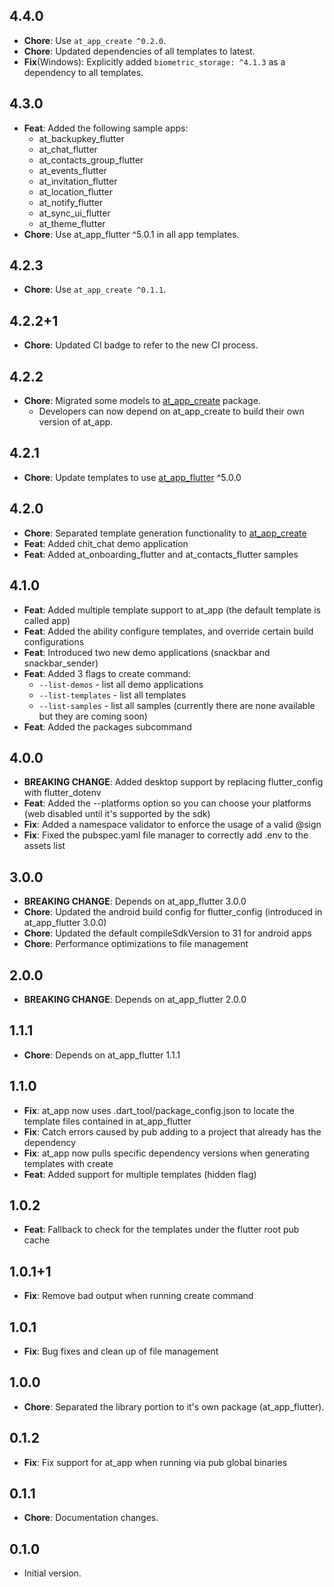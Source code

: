 ## 4.4.0

  - **Chore**: Use `at_app_create ^0.2.0`.
  - **Chore**: Updated dependencies of all templates to latest.
  - **Fix**(Windows): Explicitly added `biometric_storage: ^4.1.3` as a dependency to all templates.

## 4.3.0

- **Feat**: Added the following sample apps:
  - at_backupkey_flutter
  - at_chat_flutter
  - at_contacts_group_flutter
  - at_events_flutter
  - at_invitation_flutter
  - at_location_flutter
  - at_notify_flutter
  - at_sync_ui_flutter
  - at_theme_flutter
- **Chore**: Use at_app_flutter ^5.0.1 in all app templates.

## 4.2.3

  - **Chore**: Use `at_app_create ^0.1.1`.

## 4.2.2+1

  - **Chore**: Updated CI badge to refer to the new CI process.

## 4.2.2

  - **Chore**: Migrated some models to [at_app_create](https://pub.dev/packages/at_app_create) package.
    - Developers can now depend on at_app_create to build their own version of at_app.

## 4.2.1

  - **Chore**: Update templates to use [at_app_flutter](https://pub.dev/packages/at_app_flutter) ^5.0.0

## 4.2.0

  - **Chore**: Separated template generation functionality to [at_app_create](https://pub.dev/packages/at_app_create)
  - **Feat**: Added chit_chat demo application
  - **Feat**: Added at_onboarding_flutter and at_contacts_flutter samples

## 4.1.0

- **Feat**: Added multiple template support to at_app (the default template is called app)
- **Feat**: Added the ability configure templates, and override certain build configurations
- **Feat**: Introduced two new demo applications (snackbar and snackbar_sender)
- **Feat**: Added 3 flags to create command:
  - ```--list-demos``` - list all demo applications
  - ```--list-templates``` - list all templates
  - ```--list-samples``` - list all samples (currently there are none available but they are coming soon)
- **Feat**: Added the packages subcommand

## 4.0.0

- **BREAKING CHANGE**: Added desktop support by replacing flutter_config with flutter_dotenv
- **Feat**: Added the --platforms option so you can choose your platforms (web disabled until it's supported by the sdk)
- **Fix**: Added a namespace validator to enforce the usage of a valid @sign
- **Fix**: Fixed the pubspec.yaml file manager to correctly add .env to the assets list

## 3.0.0

- **BREAKING CHANGE**: Depends on at_app_flutter 3.0.0
- **Chore**: Updated the android build config for flutter_config (introduced in at_app_flutter 3.0.0)
- **Chore**: Updated the default compileSdkVersion to 31 for android apps
- **Chore**: Performance optimizations to file management

## 2.0.0

- **BREAKING CHANGE**: Depends on at_app_flutter 2.0.0

## 1.1.1

- **Chore**: Depends on at_app_flutter 1.1.1

## 1.1.0

- **Fix**: at_app now uses .dart_tool/package_config.json to locate the template files contained in at_app_flutter
- **Fix**: Catch errors caused by pub adding to a project that already has the dependency
- **Fix**: at_app now pulls specific dependency versions when generating templates with create
- **Feat**: Added support for multiple templates (hidden flag)

## 1.0.2

- **Feat**: Fallback to check for the templates under the flutter root pub cache

## 1.0.1+1

- **Fix**: Remove bad output when running create command

## 1.0.1

- **Fix**: Bug fixes and clean up of file management

## 1.0.0

- **Chore**: Separated the library portion to it's own package (at_app_flutter).

## 0.1.2

- **Fix**: Fix support for at_app when running via pub global binaries

## 0.1.1

- **Chore**: Documentation changes.

## 0.1.0

- Initial version.
